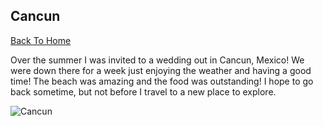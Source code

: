 ## Cancun

[Back To Home](https://github.com/Carlos0418/INFOTC-1000-Midterm-Project/blob/main/README.md#infotc-1000-midterm-project)

Over the summer I was invited to a wedding out in Cancun, Mexico! We were down there for a week just enjoying the weather and having a good time! The beach was amazing and the food was outstanding! I hope to go back sometime, but not before I travel to a new place to explore. 

![Cancun](https://th.bing.com/th/id/R.046fedcb683ad8eb69fcfdfd82aa26a4?rik=4NrhKHELLKVA%2fg&riu=http%3a%2f%2f3.cdnpt.com%2fDestinations%2f1125%2f1125%2fcancun-3133421789-L.jpg&ehk=299QktyNyh0UsdMeNrFIRPHfK4LNtSClQZwJF3%2b9LWc%3d&risl=&pid=ImgRaw&r=0)
